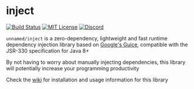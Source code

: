 # inject
[![Build Status](https://img.shields.io/github/actions/workflow/status/unnamed/inject/build.yml?branch=main)](https://github.com/unnamed/inject/actions/workflows/build.yml)
[![MIT License](https://img.shields.io/badge/license-MIT-blue)](license.txt)
[![Discord](https://img.shields.io/discord/683899335405994062)](https://discord.gg/xbba2fy)

`unnamed/inject` is a zero-dependency, lightweight and fast runtime dependency
injection library based on [Google's Guice](https://github.com/google/guice),
compatible with the JSR-330 specification for Java 8+

By not having to worry about manually injecting dependencies, this library
will potentially increase your programming productivity

Check the [wiki](https://unnamed.team/docs/inject) for
installation and usage information for this library
